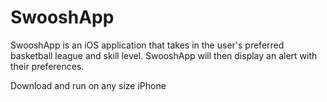 # SwooshApp

SwooshApp is an iOS application that takes in the user's preferred basketball league and skill level.  SwooshApp will then display an alert with their preferences.

Download and run on any size iPhone
